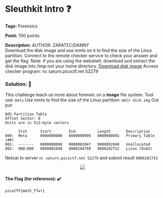 # Sleuthkit Intro ❓

**Tags:** Forensics

**Point:** 100 points

**Description:** AUTHOR: ZARATEC/DANNY<br>
Download the disk image and use mmls on it to find the size of the Linux partition. Connect to the remote checker service to check your answer and get the flag.
Note: if you are using the webshell, download and extract the disk image into /tmp not your home directory.
[Download disk image](https://mega.nz/file/oplAlRSQ#91TRbxCXSv6qkVQ5ym6bvJLvt-w6uxaIs2--FLGXiqo)
Access checker program: nc saturn.picoctf.net 52279

### Solution: 💯

This challenge teach us more about forensic on a **image** file system. Tool use: `mmls`
Use mmls to find the size of the Linux partition: `mmls disk.img`
Out put:
```
DOS Partition Table
Offset Sector: 0
Units are in 512-byte sectors

      Slot      Start        End          Length       Description
000:  Meta      0000000000   0000000000   0000000001   Primary Table (#0)
001:  -------   0000000000   0000002047   0000002048   Unallocated
002:  000:000   0000002048   0000204799   0000202752   Linux (0x83)
```
Netcat to server `nc saturn.picoctf.net 52279` and submit result `0000202752`

<p align="center"><img src="https://user-images.githubusercontent.com/48288606/159230074-1ecfd4eb-ffe9-4211-ad50-d46e8d2f3494.png"></p>

#### The Flag (for reference): ✔️
```
picoCTF{mm15_f7w!}
```
